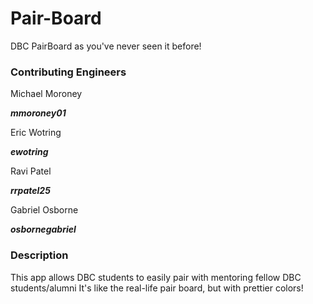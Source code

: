 # Pair-Board
DBC PairBoard as you've never seen it before!

### Contributing Engineers
Michael Moroney

__*mmoroney01*__

Eric Wotring

__*ewotring*__

Ravi Patel

__*rrpatel25*__

Gabriel Osborne

__*osbornegabriel*__

### Description
This app allows DBC students to easily pair with mentoring fellow DBC students/alumni
It's like the real-life pair board, but with prettier colors!
